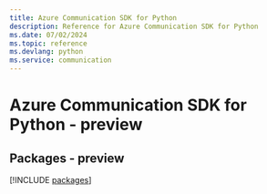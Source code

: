 ```yaml
---
title: Azure Communication SDK for Python
description: Reference for Azure Communication SDK for Python
ms.date: 07/02/2024
ms.topic: reference
ms.devlang: python
ms.service: communication
---
```

# Azure Communication SDK for Python - preview
## Packages - preview
[!INCLUDE [packages](communication-index.md)]